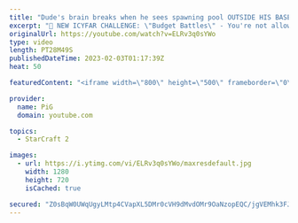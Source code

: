 ```yaml
---
title: "Dude's brain breaks when he sees spawning pool OUTSIDE HIS BASE | ICYFAR \"Proxy Everything\" - SC2"
excerpt: "🤯 NEW ICYFAR CHALLENGE: \"Budget Battles\" - You're not allowed to go past 40 workers MAX. Send submissions to eonblu95@gmail.com as attachment AND only ICYFAR as the subject. Max 1 replay per person. Latest submission is on the 28th February  🤯 In this month’s episode of I Cast Your Freakin Awesome"
originalUrl: https://youtube.com/watch?v=ELRv3q0sYWo
type: video
length: PT28M49S
publishedDateTime: 2023-02-03T01:17:39Z
heat: 50

featuredContent: "<iframe width=\"800\" height=\"500\" frameborder=\"0\" src=\"https://www.youtube.com/embed/ELRv3q0sYWo\" allow=\"accelerometer; autoplay; encrypted-media; gyroscope; picture-in-picture\" allowfullscreen></iframe>"

provider:
  name: PiG
  domain: youtube.com

topics:
  - StarCraft 2

images:
  - url: https://i.ytimg.com/vi/ELRv3q0sYWo/maxresdefault.jpg
    width: 1280
    height: 720
    isCached: true

secured: "Z0sBqW0UWqUgyLMtp4CVapXL5DMr0cVH9dMvdOMr9OaNzopEQC/jgVEMhk3FJCmkv01SxODP31HVOZijHGGDeNd2PQYZJ4wgMVllCPsxjHHibfOyCnqh/v10juZsXG2+LduMBfq1uX/xoM3UyXDzgp3MI/uuhnaeCUD+h/W0tReQQ+GxbDaHXMn438W6Ks3BadzhHbcfHAVTUF2fnKJFyIsmwBSt4Th1YN0AKqf2D9KBO69Zw+amHolKnV+/tqfNZfNpxMt7iqXXUU3BqbsTElr5+yYX8MO/aP1TBAM5gYnXxyaG9zBpwxOYl25WlTz1O+RPBljL30bKiJMBOxfKPLL5/MsX9a0Qe/GwGhCLXDVunercwfvlLFWoun3tV/wDeX44Ap0hq4qcioFiu4R9+sGUhPobMf4y9pxMfkHlFwk=;cfuUv+TIFnL991DgaKqOoA=="
---
```


